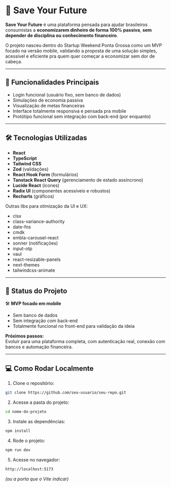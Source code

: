 # 🚀 Save Your Future


**Save Your Future** é uma plataforma pensada para ajudar brasileiros consumistas a **economizarem dinheiro de forma 100% passiva**, **sem depender de disciplina ou conhecimento financeiro**.

O projeto nasceu dentro do Startup Weekend Ponta Grossa como um MVP focado na versão mobile, validando a proposta de uma solução simples, acessível e eficiente pra quem quer começar a economizar sem dor de cabeça.

---

## 📲 Funcionalidades Principais

- Login funcional (usuário fixo, sem banco de dados)  
- Simulações de economia passiva  
- Visualização de metas financeiras  
- Interface totalmente responsiva e pensada pra mobile  
- Protótipo funcional sem integração com back-end (por enquanto)  

---

## 🛠️ Tecnologias Utilizadas

- **React**  
- **TypeScript**  
- **Tailwind CSS**  
- **Zod** (validações)  
- **React Hook Form** (formulários)  
- **Tanstack React Query** (gerenciamento de estado assíncrono)  
- **Lucide React** (ícones)  
- **Radix UI** (componentes acessíveis e robustos)  
- **Recharts** (gráficos)  

Outras libs para otimização da UI e UX:
- clsx  
- class-variance-authority  
- date-fns  
- cmdk  
- embla-carousel-react  
- sonner (notificações)  
- input-otp  
- vaul  
- react-resizable-panels  
- next-themes  
- tailwindcss-animate  

---

## 🚦 Status do Projeto

🛠️ **MVP focado em mobile**  
- Sem banco de dados  
- Sem integração com back-end  
- Totalmente funcional no front-end para validação da ideia  

**Próximos passos:**  
Evoluir para uma plataforma completa, com autenticação real, conexão com bancos e automação financeira.

---

## 💻 Como Rodar Localmente

1. Clone o repositório:
```bash
git clone https://github.com/seu-usuario/seu-repo.git
```

2. Acesse a pasta do projeto:
```bash
cd nome-do-projeto
```

3. Instale as dependências:
```bash
npm install
```

4. Rode o projeto:
```bash
npm run dev
```

5. Acesse no navegador:
```bash
http://localhost:5173
```
*(ou a porta que o Vite indicar)*

